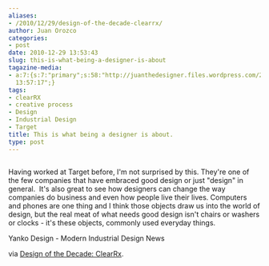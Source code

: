 ```yaml
---
aliases:
- /2010/12/29/design-of-the-decade-clearrx/
author: Juan Orozco
categories:
- post
date: 2010-12-29 13:53:43
slug: this-is-what-being-a-designer-is-about
tagazine-media:
- a:7:{s:7:"primary";s:58:"http://juanthedesigner.files.wordpress.com/2010/12/dod.jpg";s:6:"images";a:1:{s:58:"http://juanthedesigner.files.wordpress.com/2010/12/dod.jpg";a:6:{s:8:"file_url";s:58:"http://juanthedesigner.files.wordpress.com/2010/12/dod.jpg";s:5:"width";s:3:"605";s:6:"height";s:3:"597";s:4:"type";s:5:"image";s:4:"area";s:6:"361185";s:9:"file_path";s:0:"";}}s:6:"videos";a:0:{}s:11:"image_count";s:1:"1";s:6:"author";s:7:"8033531";s:7:"blog_id";s:8:"17975075";s:9:"mod_stamp";s:19:"2010-12-29
  13:57:17";}
tags:
- clearRX
- creative process
- Design
- Industrial Design
- Target
title: This is what being a designer is about.
type: post
---
```


<p style="text-align:center;">
  <a href="http://www.yankodesign.com/2010/12/10/design-of-the-decade-clearrx/"><img src="http://juanthedesigner.files.wordpress.com/2010/12/dod.jpg?w=580" alt="" data-recalc-dims="1" /></a>
</p>

Having worked at Target before, I'm not surprised by this. They're one of the few companies that have embraced good design or just "design" in general.  It's also great to see how designers can change the way companies do business and even how people live their lives. Computers and phones are one thing and I think those objects draw us into the world of design, but the real meat of what needs good design isn't chairs or washers or clocks - it's these objects, commonly used everyday things.

Yanko Design - Modern Industrial Design News

via [Design of the Decade: ClearRx][1].

[1]: http://www.yankodesign.com/2010/12/10/design-of-the-decade-clearrx/